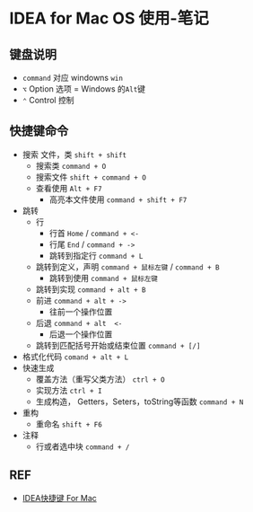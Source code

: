 # IDEA for Mac OS 使用-笔记

## 键盘说明

- `command` 对应 windowns `win`
- `⌥` Option 选项 = Windows 的`Alt`键
- `⌃` Control 控制



## 快捷键命令

- 搜索 文件，类 `shift + shift`
  - 搜索类 `command + O`
  - 搜索文件 `shift + command + O`
  - 查看使用 `Alt + F7`
    - 高亮本文件使用 `command + shift + F7 `
- 跳转
  - 行
    - 行首 `Home`  / `command + <-  `
    - 行尾 `End` /  `command + ->  `
    - 跳转到指定行 `command + L`
  - 跳转到定义，声明  `command + 鼠标左键` / `command + B ` 
    - 跳转到使用  `command + 鼠标左键` 
  - 跳转到实现 `command + alt + B`
  - 前进 `command + alt + ->` 
    - 往前一个操作位置
  - 后退 `command + alt  <- `
    - 后退一个操作位置
  - 跳转到匹配括号开始或结束位置 `command + [/]`
- 格式化代码 `comand + alt + L`
- 快速生成
  - 覆盖方法（重写父类方法） `ctrl + O`
  - 实现方法 `ctrl + I`
  - 生成构造， Getters，Seters，toString等函数 `command + N`
- 重构
  - 重命名 `shift + F6`
- 注释
  - 行或者选中块 `command + /`





## REF

- [IDEA快捷键 For Mac](https://www.jianshu.com/p/e1f7deef3ec2)

